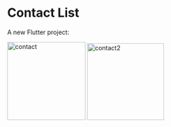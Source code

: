 # Contact List

A new Flutter project:

<img width="179" alt="contact" src="https://github.com/kazihabiba201/contact/assets/72264916/dbb5e03b-a442-4244-b72e-8d48aaa93704">
<img width="176" alt="contact2" src="https://github.com/kazihabiba201/contact/assets/72264916/3114cc30-7005-4427-840e-55ca1908f558">
